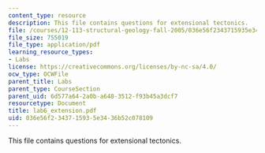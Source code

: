 ```yaml
---
content_type: resource
description: This file contains questions for extensional tectonics.
file: /courses/12-113-structural-geology-fall-2005/036e56f2343715935e3436b52c078109_lab6_extension.pdf
file_size: 755019
file_type: application/pdf
learning_resource_types:
- Labs
license: https://creativecommons.org/licenses/by-nc-sa/4.0/
ocw_type: OCWFile
parent_title: Labs
parent_type: CourseSection
parent_uid: 6d577a64-2a0b-a648-3512-f93b45a3dcf7
resourcetype: Document
title: lab6_extension.pdf
uid: 036e56f2-3437-1593-5e34-36b52c078109
---
```

This file contains questions for extensional tectonics.